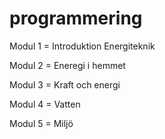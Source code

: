 # programmering

Modul 1 = Introduktion Energiteknik

Modul 2 = Eneregi i hemmet

Modul 3 = Kraft och energi

Modul 4 = Vatten

Modul 5 = Miljö
